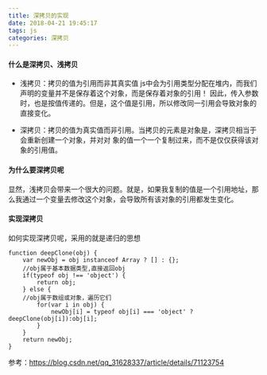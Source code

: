 ```yaml
---
title: 深拷贝的实现 
date: 2018-04-21 19:45:17
tags: js
categories: 深拷贝
---
```

#### 什么是深拷贝、浅拷贝
- 浅拷贝：拷贝的值为引用而非其真实值 
js中会为引用类型分配在堆内，而我们声明的变量并不是保存着这个对象，而是保存着对象的引用！ 
因此，传入参数时，也是按值传递的。但是，这个值是引用，所以修改同一引用会导致对象的直接变化。
<!--more-->
- 深拷贝：拷贝的值为真实值而非引用。当拷贝的元素是对象是，深拷贝相当于会重新创建一个对象，并对对   象的值一个一个复制过来，而不是仅仅获得该对象的引用值。
#### 为什么要深拷贝呢
显然，浅拷贝会带来一个很大的问题。就是，如果我复制的值是一个引用地址，那么我通过一个变量去修改这个对象，会导致所有该对象的引用都发生变化。
#### 实现深拷贝
如何实现深拷贝呢，采用的就是递归的思想
```
function deepClone(obj) {
    var newObj = obj instanceof Array ? [] : {};
    //obj属于基本数据类型,直接返回obj
    if(typeof obj !== 'object') {
        return obj;
    } else {
    //obj属于数组或对象，遍历它们
        for(var i in obj) {
            newObj[i] = typeof obj[i] === 'object' ? deepClone(obj[i]):obj[i]; 
        }
    }
    return newObj;
}
```
参考：https://blog.csdn.net/qq_31628337/article/details/71123754




